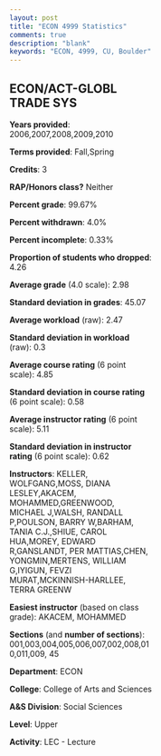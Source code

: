 ```yaml
---
layout: post
title: "ECON 4999 Statistics"
comments: true
description: "blank"
keywords: "ECON, 4999, CU, Boulder"
--- 
```

<head>
<script src="https://ajax.googleapis.com/ajax/libs/jquery/2.1.3/jquery.min.js"></script>
<script src="https://dl.dropboxusercontent.com/s/pc42nxpaw1ea4o9/highcharts.js?dl=0"></script>
<!-- <script src="../assets/js/highcharts.js"></script> -->
<style type="text/css">@font-face {
	font-family: "Bebas Neue";
	src: url(https://www.filehosting.org/file/details/544349/BebasNeue%20Regular.otf) format("opentype");
	}
	h1.Bebas { 
		font-family: "Bebas Neue", Verdana, Tahoma;
	}
</style>
</head>
<body>
	<div id="container" style="float: right; width: 45%; height: 88%; margin-left: 2.5%; margin-right: 2.5%;"></div>
	<script language="JavaScript">
		$(document).ready(function() {
		var chart = {type: 'column'};
		var title = {text: 'Grade Distribution'};
		var xAxis = {categories: ['A','B','C','D','F'],crosshair: true};
		var yAxis = {min: 0,title: {text: 'Percentage'}};
		var tooltip = {headerFormat: '<center><b><span style="font-size:20px">{point.key}</span></b></center>',
		               pointFormat: '<td style="padding:0"><b>{point.y:.1f}%</b></td>',
		               footerFormat: '</table>',shared: true,useHTML: true};
		var plotOptions = {column: {pointPadding: 0.0,borderWidth: 0}};  
		var credits = {enabled: false};var series= [{name: 'Percent',data: [34.75,40.06,19.87,2.55,2.76,]}];
		var json = {};
		json.chart = chart;
		json.title = title;
		json.tooltip = tooltip;
		json.xAxis = xAxis;
		json.yAxis = yAxis;  
		json.series = series;
		json.plotOptions = plotOptions;  
		json.credits = credits;
		$('#container').highcharts(json);
	});
	</script>
</body>
			   
## ECON/ACT-GLOBL TRADE SYS

**Years provided**: 2006,2007,2008,2009,2010

**Terms provided**: Fall,Spring

**Credits**: 3

**RAP/Honors class?** Neither

**Percent grade**: 99.67%

**Percent withdrawn**: 4.0%

**Percent incomplete**: 0.33%

**Proportion of students who dropped**: 4.26

**Average grade** (4.0 scale): 2.98

**Standard deviation in grades**: 45.07

**Average workload** (raw): 2.47

**Standard deviation in workload** (raw): 0.3

**Average course rating** (6 point scale): 4.85

**Standard deviation in course rating** (6 point scale): 0.58

**Average instructor rating** (6 point scale): 5.11

**Standard deviation in instructor rating** (6 point scale): 0.62

**Instructors**: KELLER, WOLFGANG,MOSS, DIANA LESLEY,AKACEM, MOHAMMED,GREENWOOD, MICHAEL J,WALSH, RANDALL P,POULSON, BARRY W,BARHAM, TANIA C.J.,SHIUE, CAROL HUA,MOREY, EDWARD R,GANSLANDT, PER MATTIAS,CHEN, YONGMIN,MERTENS, WILLIAM G,IYIGUN, FEVZI MURAT,MCKINNISH-HARLLEE, TERRA GREENW

**Easiest instructor** (based on class grade): AKACEM, MOHAMMED

**Sections** (and **number of sections**): 001,003,004,005,006,007,002,008,010,011,009, 45

**Department**: ECON

**College**: College of Arts and Sciences

**A&S Division**: Social Sciences

**Level**: Upper

**Activity**: LEC - Lecture
